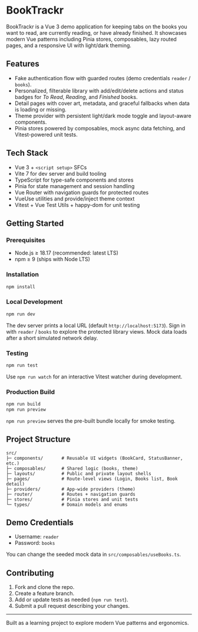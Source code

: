 # BookTrackr

BookTrackr is a Vue 3 demo application for keeping tabs on the books you want to read, are currently reading, or have already finished. It showcases modern Vue patterns including Pinia stores, composables, lazy routed pages, and a responsive UI with light/dark theming.

## Features

- Fake authentication flow with guarded routes (demo credentials `reader` / `books`).
- Personalized, filterable library with add/edit/delete actions and status badges for *To Read*, *Reading*, and *Finished* books.
- Detail pages with cover art, metadata, and graceful fallbacks when data is loading or missing.
- Theme provider with persistent light/dark mode toggle and layout-aware components.
- Pinia stores powered by composables, mock async data fetching, and Vitest-powered unit tests.

## Tech Stack

- Vue 3 + `<script setup>` SFCs
- Vite 7 for dev server and build tooling
- TypeScript for type-safe components and stores
- Pinia for state management and session handling
- Vue Router with navigation guards for protected routes
- VueUse utilities and provide/inject theme context
- Vitest + Vue Test Utils + happy-dom for unit testing

## Getting Started

### Prerequisites

- Node.js ≥ 18.17 (recommended: latest LTS)
- npm ≥ 9 (ships with Node LTS)

### Installation

```bash
npm install
```

### Local Development

```bash
npm run dev
```

The dev server prints a local URL (default `http://localhost:5173`). Sign in with `reader` / `books` to explore the protected library views. Mock data loads after a short simulated network delay.

### Testing

```bash
npm run test
```

Use `npm run watch` for an interactive Vitest watcher during development.

### Production Build

```bash
npm run build
npm run preview
```

`npm run preview` serves the pre-built bundle locally for smoke testing.

## Project Structure

```
src/
├─ components/       # Reusable UI widgets (BookCard, StatusBanner, etc.)
├─ composables/      # Shared logic (books, theme)
├─ layouts/          # Public and private layout shells
├─ pages/            # Route-level views (Login, Books list, Book detail)
├─ providers/        # App-wide providers (theme)
├─ router/           # Routes + navigation guards
├─ stores/           # Pinia stores and unit tests
└─ types/            # Domain models and enums
```

## Demo Credentials

- Username: `reader`
- Password: `books`

You can change the seeded mock data in `src/composables/useBooks.ts`.

## Contributing

1. Fork and clone the repo.
2. Create a feature branch.
3. Add or update tests as needed (`npm run test`).
4. Submit a pull request describing your changes.

---

Built as a learning project to explore modern Vue patterns and ergonomics.
